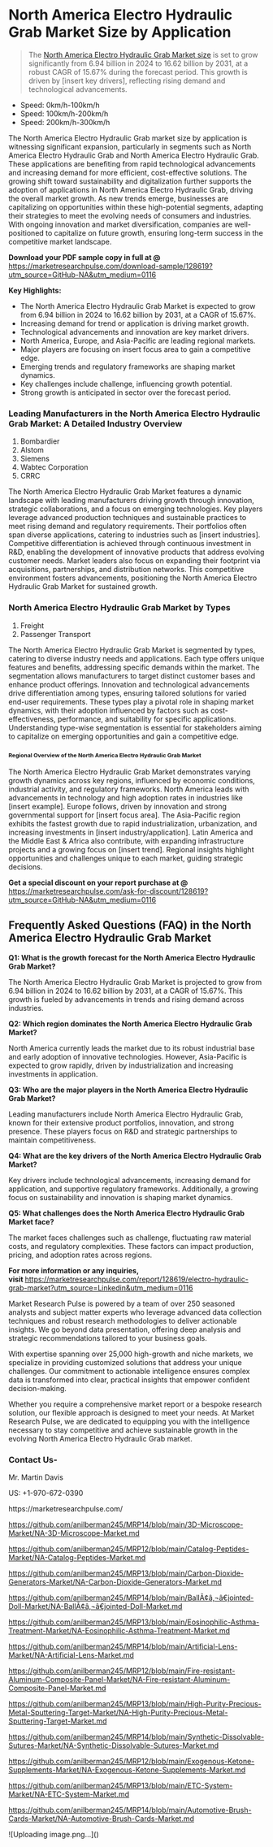 <h1>North America Electro Hydraulic Grab Market&nbsp;Size by Application</h1><blockquote><p>The <a href="https://marketresearchpulse.com/download-sample/128619?utm_source=GitHub-NA&amp;utm_medium=0116">North America Electro Hydraulic Grab Market size</a> is set to grow significantly from 6.94 billion in 2024 to 16.62 billion by 2031, at a robust CAGR of 15.67% during the forecast period. This growth is driven by [insert key drivers], reflecting rising demand and technological advancements.</p></blockquote><ul><li>Speed: 0km/h-100km/h<li> Speed: 100km/h-200km/h<li> Speed: 200km/h-300km/h</li></ul><p>The North America Electro Hydraulic Grab market size by application is witnessing significant expansion, particularly in segments such as North America Electro Hydraulic Grab and North America Electro Hydraulic Grab. These applications are benefiting from rapid technological advancements and increasing demand for more efficient, cost-effective solutions. The growing shift toward sustainability and digitalization further supports the adoption of applications in North America Electro Hydraulic Grab, driving the overall market growth. As new trends emerge, businesses are capitalizing on opportunities within these high-potential segments, adapting their strategies to meet the evolving needs of consumers and industries. With ongoing innovation and market diversification, companies are well-positioned to capitalize on future growth, ensuring long-term success in the competitive market landscape.</p><p><strong>Download your PDF sample copy in full at @ </strong><a href="https://marketresearchpulse.com/download-sample/128619?utm_source=GitHub-NA&amp;utm_medium=0116">https://marketresearchpulse.com/download-sample/128619?utm_source=GitHub-NA&amp;utm_medium=0116</a></p><p><strong>Key Highlights: </strong></p><ul><li>The North America Electro Hydraulic Grab Market is expected to grow from 6.94 billion in 2024 to 16.62 billion by 2031, at a CAGR of 15.67%.</li><li>Increasing demand for trend or application is driving market growth.</li><li>Technological advancements and innovation are key market drivers.</li><li>North America, Europe, and Asia-Pacific are leading regional markets.</li><li>Major players are focusing on insert focus area to gain a competitive edge.</li><li>Emerging trends and regulatory frameworks are shaping market dynamics.</li><li>Key challenges include challenge, influencing growth potential.</li><li>Strong growth is anticipated in sector over the forecast period.</li></ul><h3>Leading Manufacturers in the North America Electro Hydraulic Grab Market: A Detailed Industry Overview</h3><ol><li>Bombardier</li><li>Alstom</li><li>Siemens</li><li>Wabtec Corporation</li><li>CRRC</li></ol><div class="flex max-w-full flex-col flex-grow"><div class="min-h-8 text-message flex w-full flex-col items-end gap-2 whitespace-normal break-words [.text-message+&amp;]:mt-5" dir="auto" data-message-author-role="assistant" data-message-id="fd8432e4-4910-450d-b182-61b7bfb0a01f" data-message-model-slug="gpt-4o"><div class="flex w-full flex-col gap-1 empty:hidden first:pt-[3px]"><div class="markdown prose w-full break-words dark:prose-invert light"><p>The North America Electro Hydraulic Grab Market features a dynamic landscape with leading manufacturers driving growth through innovation, strategic collaborations, and a focus on emerging technologies. Key players leverage advanced production techniques and sustainable practices to meet rising demand and regulatory requirements. Their portfolios often span diverse applications, catering to industries such as [insert industries]. Competitive differentiation is achieved through continuous investment in R&amp;D, enabling the development of innovative products that address evolving customer needs. Market leaders also focus on expanding their footprint via acquisitions, partnerships, and distribution networks. This competitive environment fosters advancements, positioning the North America Electro Hydraulic Grab Market for sustained growth.</p></div></div></div></div><h3>North America Electro Hydraulic Grab Market by Types</h3><ol><li>Freight<li> Passenger Transport</li></ol><div class="flex max-w-full flex-col flex-grow"><div class="min-h-8 text-message flex w-full flex-col items-end gap-2 whitespace-normal break-words [.text-message+&amp;]:mt-5" dir="auto" data-message-author-role="assistant" data-message-id="084470be-0bb7-4664-bddf-5156b4f41249" data-message-model-slug="gpt-4o-mini"><div class="flex w-full flex-col gap-1 empty:hidden first:pt-[3px]"><div class="markdown prose w-full break-words dark:prose-invert light"><p>The North America Electro Hydraulic Grab Market is segmented by types, catering to diverse industry needs and applications. Each type offers unique features and benefits, addressing specific demands within the market. The segmentation allows manufacturers to target distinct customer bases and enhance product offerings. Innovation and technological advancements drive differentiation among types, ensuring tailored solutions for varied end-user requirements. These types play a pivotal role in shaping market dynamics, with their adoption influenced by factors such as cost-effectiveness, performance, and suitability for specific applications. Understanding type-wise segmentation is essential for stakeholders aiming to capitalize on emerging opportunities and gain a competitive edge.</p></div></div></div></div><h3><span style="font-size: 11px;">Regional Overview of the North America Electro Hydraulic Grab Market</span></h3><div class="flex max-w-full flex-col flex-grow"><div class="min-h-8 text-message flex w-full flex-col items-end gap-2 whitespace-normal break-words [.text-message+&amp;]:mt-5" dir="auto" data-message-author-role="assistant" data-message-id="e9038762-ce64-4e30-91c9-9bd413514231" data-message-model-slug="gpt-4o-mini"><div class="flex w-full flex-col gap-1 empty:hidden first:pt-[3px]"><div class="markdown prose w-full break-words dark:prose-invert light"><p>The North America Electro Hydraulic Grab Market demonstrates varying growth dynamics across key regions, influenced by economic conditions, industrial activity, and regulatory frameworks. North America leads with advancements in technology and high adoption rates in industries like [insert example]. Europe follows, driven by innovation and strong governmental support for [insert focus area]. The Asia-Pacific region exhibits the fastest growth due to rapid industrialization, urbanization, and increasing investments in [insert industry/application]. Latin America and the Middle East &amp; Africa also contribute, with expanding infrastructure projects and a growing focus on [insert trend]. Regional insights highlight opportunities and challenges unique to each market, guiding strategic decisions.</p></div></div></div></div><p><strong>Get a special discount on your report purchase at @ </strong><a href="https://marketresearchpulse.com/ask-for-discount/128619?utm_source=GitHub-NA&amp;utm_medium=0116">https://marketresearchpulse.com/ask-for-discount/128619?utm_source=GitHub-NA&amp;utm_medium=0116</a></p><h2>Frequently Asked Questions (FAQ) in the North America Electro Hydraulic Grab Market</h2><p><strong>Q1: What is the growth forecast for the North America Electro Hydraulic Grab Market?</strong></p><p>The North America Electro Hydraulic Grab Market is projected to grow from 6.94 billion in 2024 to 16.62 billion by 2031, at a CAGR of 15.67%. This growth is fueled by advancements in trends and rising demand across industries.</p><p><strong>Q2: Which region dominates the North America Electro Hydraulic Grab Market?</strong></p><p>North America currently leads the market due to its robust industrial base and early adoption of innovative technologies. However, Asia-Pacific is expected to grow rapidly, driven by industrialization and increasing investments in application.</p><p><strong>Q3: Who are the major players in the North America Electro Hydraulic Grab Market?</strong></p><p>Leading manufacturers include North America Electro Hydraulic Grab, known for their extensive product portfolios, innovation, and strong presence. These players focus on R&amp;D and strategic partnerships to maintain competitiveness.</p><p><strong>Q4: What are the key drivers of the North America Electro Hydraulic Grab Market?</strong></p><p>Key drivers include technological advancements, increasing demand for application, and supportive regulatory frameworks. Additionally, a growing focus on sustainability and innovation is shaping market dynamics.</p><p><strong>Q5: What challenges does the North America Electro Hydraulic Grab Market face?</strong></p><p>The market faces challenges such as challenge, fluctuating raw material costs, and regulatory complexities. These factors can impact production, pricing, and adoption rates across regions.</p><p><strong>For more information or any inquiries, visit&nbsp;</strong><a href="https://marketresearchpulse.com/report/128619/electro-hydraulic-grab-market?utm_source=Linkedin&utm_medium=0116">https://marketresearchpulse.com/report/128619/electro-hydraulic-grab-market?utm_source=Linkedin&utm_medium=0116</a></p><p>Market Research Pulse is powered by a team of over 250 seasoned analysts and subject matter experts who leverage advanced data collection techniques and robust research methodologies to deliver actionable insights. We go beyond data presentation, offering deep analysis and strategic recommendations tailored to your business goals.</p><p>With expertise spanning over 25,000 high-growth and niche markets, we specialize in providing customized solutions that address your unique challenges. Our commitment to actionable intelligence ensures complex data is transformed into clear, practical insights that empower confident decision-making.</p><p>Whether you require a comprehensive market report or a bespoke research solution, our flexible approach is designed to meet your needs. At Market Research Pulse, we are dedicated to equipping you with the intelligence necessary to stay competitive and achieve sustainable growth in the evolving North America Electro Hydraulic Grab market.</p><h3><strong>Contact Us-</strong></h3><p>Mr. Martin Davis</p><p>US: +1-970-672-0390</p><p>https://marketresearchpulse.com/</p><p><a href="https://github.com/anilberman245/MRP14/blob/main/3D-Microscope-Market/NA-3D-Microscope-Market.md">https://github.com/anilberman245/MRP14/blob/main/3D-Microscope-Market/NA-3D-Microscope-Market.md</a></p><p><a href="https://github.com/anilberman245/MRP12/blob/main/Catalog-Peptides-Market/NA-Catalog-Peptides-Market.md">https://github.com/anilberman245/MRP12/blob/main/Catalog-Peptides-Market/NA-Catalog-Peptides-Market.md</a></p><p><a href="https://github.com/anilberman245/MRP13/blob/main/Carbon-Dioxide-Generators-Market/NA-Carbon-Dioxide-Generators-Market.md">https://github.com/anilberman245/MRP13/blob/main/Carbon-Dioxide-Generators-Market/NA-Carbon-Dioxide-Generators-Market.md</a></p><p><a href="https://github.com/anilberman245/MRP14/blob/main/BallÃ¢â‚¬â€jointed-Doll-Market/NA-BallÃ¢â‚¬â€jointed-Doll-Market.md">https://github.com/anilberman245/MRP14/blob/main/BallÃ¢â‚¬â€jointed-Doll-Market/NA-BallÃ¢â‚¬â€jointed-Doll-Market.md</a></p><p><a href="https://github.com/anilberman245/MRP13/blob/main/Eosinophilic-Asthma-Treatment-Market/NA-Eosinophilic-Asthma-Treatment-Market.md">https://github.com/anilberman245/MRP13/blob/main/Eosinophilic-Asthma-Treatment-Market/NA-Eosinophilic-Asthma-Treatment-Market.md</a></p><p><a href="https://github.com/anilberman245/MRP14/blob/main/Artificial-Lens-Market/NA-Artificial-Lens-Market.md">https://github.com/anilberman245/MRP14/blob/main/Artificial-Lens-Market/NA-Artificial-Lens-Market.md</a></p><p><a href="https://github.com/anilberman245/MRP12/blob/main/Fire-resistant-Aluminum-Composite-Panel-Market/NA-Fire-resistant-Aluminum-Composite-Panel-Market.md">https://github.com/anilberman245/MRP12/blob/main/Fire-resistant-Aluminum-Composite-Panel-Market/NA-Fire-resistant-Aluminum-Composite-Panel-Market.md</a></p><p><a href="https://github.com/anilberman245/MRP13/blob/main/High-Purity-Precious-Metal-Sputtering-Target-Market/NA-High-Purity-Precious-Metal-Sputtering-Target-Market.md">https://github.com/anilberman245/MRP13/blob/main/High-Purity-Precious-Metal-Sputtering-Target-Market/NA-High-Purity-Precious-Metal-Sputtering-Target-Market.md</a></p><p><a href="https://github.com/anilberman245/MRP14/blob/main/Synthetic-Dissolvable-Sutures-Market/NA-Synthetic-Dissolvable-Sutures-Market.md">https://github.com/anilberman245/MRP14/blob/main/Synthetic-Dissolvable-Sutures-Market/NA-Synthetic-Dissolvable-Sutures-Market.md</a></p><p><a href="https://github.com/anilberman245/MRP12/blob/main/Exogenous-Ketone-Supplements-Market/NA-Exogenous-Ketone-Supplements-Market.md">https://github.com/anilberman245/MRP12/blob/main/Exogenous-Ketone-Supplements-Market/NA-Exogenous-Ketone-Supplements-Market.md</a></p><p><a href="https://github.com/anilberman245/MRP13/blob/main/ETC-System-Market/NA-ETC-System-Market.md">https://github.com/anilberman245/MRP13/blob/main/ETC-System-Market/NA-ETC-System-Market.md</a></p><p><a href="https://github.com/anilberman245/MRP14/blob/main/Automotive-Brush-Cards-Market/NA-Automotive-Brush-Cards-Market.md">https://github.com/anilberman245/MRP14/blob/main/Automotive-Brush-Cards-Market/NA-Automotive-Brush-Cards-Market.md</a></p>
![Uploading image.png…]()
